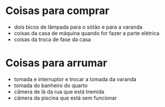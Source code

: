 # Coisas para comprar
- dois bicos de lâmpada para o sótão e para a varanda 
- coisas da casa de máquina quando for fazer a parte elétrica
- coisas da troca de fase da casa

# Coisas para arrumar
- tomada e interruptor e trocar a tomada da varanda
- tomada do banheiro do quarto
- câmera de lá da rua que está tremida
- câmera da piscina que está sem funcionar